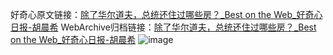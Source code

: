 好奇心原文链接：[除了华尔道夫，总统还住过哪些房？_Best on the Web_好奇心日报-胡晨希](https://www.qdaily.com/articles/7945.html)
WebArchive归档链接：[除了华尔道夫，总统还住过哪些房？_Best on the Web_好奇心日报-胡晨希](http://web.archive.org/web/20190623173152/https://www.qdaily.com/articles/7945.html)
![image](http://ww3.sinaimg.cn/large/007d5XDply1g3wk53syi6j30u02v21fu)